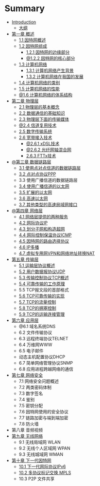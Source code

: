 # Summary

* [Introduction](README.md)
  * [大纲](da-gang.md)
* [第一章 概述](chapter1.md)
  * [1.1 因特网概述](因特网概述.md)
  * [1.2 因特网组成](12-因特网组成.md)
    * [1.2.1 因特网的边缘部分](121-因特网的边缘部分.md)
    * [@1.2.2 因特网的核心部分](122-因特网的核心部分.md)
  * [1.3 计算机网络](13-ji-suan-ji-wang-luo.md)
    * [1.3.1 计算机网络产生背景](13-ji-suan-ji-wang-luo/131-ji-suan-ji-wang-luo-chan-sheng-bei-jing.md)
    * [1.3.2 计算机网络在我国的发展](13-ji-suan-ji-wang-luo/132-ji-suan-ji-wang-luo-zai-wo-guo-de-fa-zhan.md)
  * [1.4 计算机网络的类别](13-计算机网络的类别.md)
  * [1.5 计算机网络的性能](14-计算机网络的性能.md)
  * [@1.6 计算机网络的体系结构](15-计算机网络的体系结构.md)
* [第二章 物理层](di-er-zhang-wu-li-ceng.md)
  * [2.1 物理层的基本概念](21-物理层的基本概念.md)
  * [2.2 数据通信的基础知识](22-数据通信的基础知识.md)
  * [2.3 物理层下面的传输媒体](23-物理层下面的传输媒体.md)
  * [@2.4 信道复用技术](24-信道复用技术.md)
  * [2.5 数字传输系统](25-数字传输系统.md)
  * [2.6 宽带接入技术](26-宽带接入技术.md)
    * [@2.6.1 xDSL技术](261-xdsl技术.md)
    * [@2.6.2 光纤网轴混合网](262-光纤网轴混合网.md)
    * [2.6.3 FTTx技术](263-fttx技术.md)
* [@第三章 数据链路层](di-san-zhang-shu-ju-lian-lu-ceng.md)
  * [3.1 使用点对点信道的数据链路层](di-san-zhang-shu-ju-lian-lu-ceng/31-shi-yong-dian-dui-dian-xin-dao-de-shu-ju-lian-lu-ceng.md)
  * [3.2 点对点协议PPP](di-san-zhang-shu-ju-lian-lu-ceng/32-dian-dui-dian-xie-yi-ppp.md)
  * 3.3 使用广播信道的数据链路层
  * [3.4 使用广播信道的以太网](di-san-zhang-shu-ju-lian-lu-ceng/34-shi-yong-guang-bo-xin-dao-de-yi-tai-wang.md)
  * [3.5 扩展的以太网](di-san-zhang-shu-ju-lian-lu-ceng/35-kuo-zhan-de-yi-tai-wang.md)
  * [3.6 高速以太网](di-san-zhang-shu-ju-lian-lu-ceng/36-gao-su-yi-tai-wang.md)
  * [3.7 其他类型的高速局域网接口](di-san-zhang-shu-ju-lian-lu-ceng/37-qi-ta-lei-xing-de-gao-su-ju-yu-wang-jie-kou.md)
* [@第四章 网络层](第四章-网络层.md)
  * [4.1 网络层提供的两种服务](41-网络层提供的两种服务.md)
  * [4.2 网际协议IP](42-wang-ji-xie-yi-ip.md)
  * [4.3 划分子网和构造超网](43-hua-fen-zi-wang-he-gou-zao-chao-wang.md)
  * [4.4 网际控制保温协议ICMP](44-wang-ji-kong-zhi-bao-wen-xie-yi-icmp.md)
  * [4.5 因特网的路由选择协议](yin-te-wang-de-lu-you-xuan-ze-xie-yi.md)
  * [4.6 IP多播](46-ipduo-bo.md)
  * [4.7 虚拟专用网VPN和网络地址转换NAT](47-xu-ni-zhuan-yong-wang-vpn-he-wang-luo-di-zhi-zhuan-huan-nat.md)
* [第五章 传输层](第五章-传输层.md)
  * [5.1 运输层协议概述](51-运输层协议概述.md)
  * [5.2 用户数据报协议UDP](52-yong-hu-shu-ju-bao-xie-yi-udp.md)
  * [5.3 传输控制协议TCP概述](53-chuan-shu-kong-zhi-xie-yi-tcp-gai-shu.md)
  * [5.4 可靠传输的工作原理](54-ke-kao-chuan-shu-de-gong-zuo-yuan-li.md)
  * 5.5 TCP报文段的首部格式
  * [5.6 TCP可靠传输的实现](56-tcpke-kao-chuan-shu-de-shi-xian.md)
  * [5.7 TCP的流量控制](57-tcpde-liu-liang-kong-zhi.md)
  * [5.8 TCP的拥塞控制](58-tcpde-yong-sai-kong-zhi.md)
  * [5.9 TCP的运输连接管理](59-tcpde-yun-shu-lian-jie-guan-li.md)
* [第六章 应用层](di-liu-zhang-ying-yong-ceng.md)
  * @6.1 域名系统DNS
  * 6.2 文件传输协议
  * 6.3 远程终端协议TELNET
  * 6.4 万维网WWW
  * 6.5 电子邮件
  * 动态主机配置协议DHCP
  * 6.7 简单网络管理协议SNMP
  * 6.8 应用进程跨越网络的通信
* [第七章 网络安全](di-qi-zhang-wang-luo-an-quan.md)
  * 7.1 网络安全问题概述
  * 7.2 两类密码体制
  * 7.3 数字签名
  * 7.4 鉴别
  * 7.5 密钥分配
  * 7.6 因特网使用的安全协议
  * 7.7  链路加密与端到端加密
  * 7.8  防火墙
* 第八章 音频视频
* [第九章 无线网络](di-jiu-zhang-wu-xian-wang-luo.md)
  * 9.1  无线局域网 WLAN
  * 9.2  无线个人区域网 WPAN
  * 9.3 无线城域网 WMAN
* [第十章 下一代因特网](di-shi-zhang-xia-yi-dai-yin-te-wang.md)
  * [10.1 下一代网际协议IPv6](di-shi-zhang-xia-yi-dai-yin-te-wang/101-xia-yi-dai-wang-ji-xie-yi-ipv6.md)
  * [10.2  多协议标记交换 MPLS](di-shi-zhang-xia-yi-dai-yin-te-wang/102-duo-xie-yi-biao-ji-jiao-huan-mpls.md)
  * 10.3  P2P 文件共享

